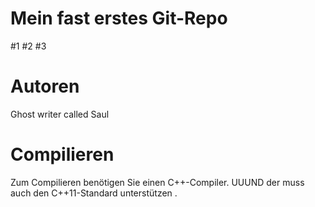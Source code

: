 Mein fast erstes Git-Repo
====================
#1
#2
#3

Autoren
=======
Ghost writer called Saul


Compilieren
===========
Zum Compilieren benötigen Sie einen C++-Compiler.
UUUND der muss auch den C++11-Standard unterstützen .

